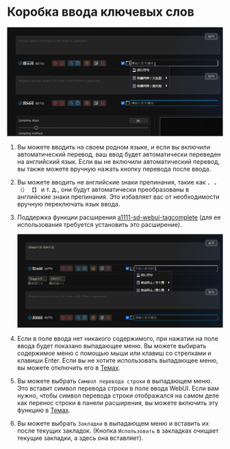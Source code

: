 # Коробка ввода ключевых слов

![](../assets/images/demo.elegant_input.gif)

1. Вы можете вводить на своем родном языке, и если вы включили автоматический перевод, ваш ввод будет автоматически переведен на английский язык. Если вы не включили автоматический перевод, вы также можете вручную нажать кнопку перевода после ввода.

2. Вы можете вводить не английские знаки препинания, такие как `，` `。` `（）` `【】` и т. д., они будут автоматически преобразованы в английские знаки препинания. Это избавляет вас от необходимости вручную переключать язык ввода.

3. Поддержка функции расширения [a1111-sd-webui-tagcomplete](https://github.com/DominikDoom/a1111-sd-webui-tagcomplete) (для ее использования требуется установить это расширение).

   ![](../assets/images/demo.tagcomplete.gif)

4. Если в поле ввода нет никакого содержимого, при нажатии на поле ввода будет показано выпадающее меню. Вы можете выбирать содержимое меню с помощью мыши или клавиш со стрелками и клавиши Enter. Если вы не хотите использовать выпадающее меню, вы можете отключить его в [Темах](/ru/ThemeStyle.md#Темы-оформления).

5. Вы можете выбрать `Символ перевода строки` в выпадающем меню. Это вставит символ перевода строки в поле ввода WebUI. Если вам нужно, чтобы символ перевода строки отображался на самом деле как перенос строки в панели расширения, вы можете включить эту функцию в [Темах](/ru/ThemeStyle.md#Темы-оформления).

6. Вы можете выбрать `Закладки` в выпадающем меню и вставить их после текущих закладок. (Кнопка `Использовать` в закладках очищает текущие закладки, а здесь она вставляет).